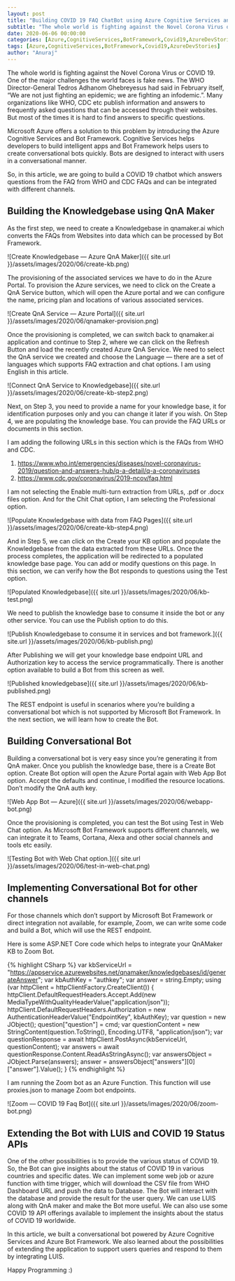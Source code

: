```yaml
---
layout: post
title: "Building COVID 19 FAQ ChatBot using Azure Cognitive Services and Azure Bot Framework"
subtitle: "The whole world is fighting against the Novel Corona Virus or COVID 19. One of the major challenges the world faces is fake news. This post is about building chatbot using Azure Cognitive Services and Azure Bot Framework"
date: 2020-06-06 00:00:00
categories: [Azure,CognitiveServices,BotFramework,Covid19,AzureDevStories]
tags: [Azure,CognitiveServices,BotFramework,Covid19,AzureDevStories]
author: "Anuraj"
---
```

The whole world is fighting against the Novel Corona Virus or COVID 19. One of the major challenges the world faces is fake news. The WHO Director-General Tedros Adhanom Ghebreyesus had said in February itself, “We are not just fighting an epidemic; we are fighting an infodemic.”. Many organizations like WHO, CDC etc publish information and answers to frequently asked questions that can be accessed through their websites. But most of the times it is hard to find answers to specific questions.

Microsoft Azure offers a solution to this problem by introducing the Azure Cognitive Services and Bot Framework. Cognitive Services helps developers to build intelligent apps and Bot Framework helps users to create conversational bots quickly. Bots are designed to interact with users in a conversational manner.

So, in this article, we are going to build a COVID 19 chatbot which answers questions from the FAQ from WHO and CDC FAQs and can be integrated with different channels.

## Building the Knowledgebase using QnA Maker

As the first step, we need to create a Knowledgebase in qnamaker.ai which converts the FAQs from Websites into data which can be processed by Bot Framework.

![Create Knowledgebase — Azure QnA Maker]({{ site.url }}/assets/images/2020/06/create-kb.png)

The provisioning of the associated services we have to do in the Azure Portal. To provision the Azure services, we need to click on the Create a QnA Service button, which will open the Azure portal and we can configure the name, pricing plan and locations of various associated services.

![Create QnA Service — Azure Portal]({{ site.url }}/assets/images/2020/06/qnamaker-provision.png)

Once the provisioning is completed, we can switch back to qnamaker.ai application and continue to Step 2, where we can click on the Refresh Button and load the recently created Azure QnA Service. We need to select the QnA service we created and choose the Language — there are a set of languages which supports FAQ extraction and chat options. I am using English in this article.

![Connect QnA Service to Knowledgebase]({{ site.url }}/assets/images/2020/06/create-kb-step2.png)

Next, on Step 3, you need to provide a name for your knowledge base, it for identification purposes only and you can change it later if you wish. On Step 4, we are populating the knowledge base. You can provide the FAQ URLs or documents in this section.

I am adding the following URLs in this section which is the FAQs from WHO and CDC.

1. https://www.who.int/emergencies/diseases/novel-coronavirus-2019/question-and-answers-hub/q-a-detail/q-a-coronaviruses
2. https://www.cdc.gov/coronavirus/2019-ncov/faq.html

I am not selecting the Enable multi-turn extraction from URLs, .pdf or .docx files option. And for the Chit Chat option, I am selecting the Professional option.

![Populate Knowledgebase with data from FAQ Pages]({{ site.url }}/assets/images/2020/06/create-kb-step4.png)

And in Step 5, we can click on the Create your KB option and populate the Knowledgebase from the data extracted from these URLs. Once the process completes, the application will be redirected to a populated knowledge base page. You can add or modify questions on this page. In this section, we can verify how the Bot responds to questions using the Test option.

![Populated Knowledgebase]({{ site.url }}/assets/images/2020/06/kb-test.png)

We need to publish the knowledge base to consume it inside the bot or any other service. You can use the Publish option to do this.

![Publish Knowledgebase to consume it in services and bot framework.]({{ site.url }}/assets/images/2020/06/kb-publish.png)

After Publishing we will get your knowledge base endpoint URL and Authorization key to access the service programmatically. There is another option available to build a Bot from this screen as well.

![Published knowledgebase]({{ site.url }}/assets/images/2020/06/kb-published.png)

The REST endpoint is useful in scenarios where you’re building a conversational bot which is not supported by Microsoft Bot Framework. In the next section, we will learn how to create the Bot.

## Building Conversational Bot

Building a conversational bot is very easy since you’re generating it from QnA maker. Once you publish the knowledge base, there is a Create Bot option. Create Bot option will open the Azure Portal again with Web App Bot option. Accept the defaults and continue, I modified the resource locations. Don’t modify the QnA auth key.

![Web App Bot — Azure]({{ site.url }}/assets/images/2020/06/webapp-bot.png)

Once the provisioning is completed, you can test the Bot using Test in Web Chat option. As Microsoft Bot Framework supports different channels, we can integrate it to Teams, Cortana, Alexa and other social channels and tools etc easily.

![Testing Bot with Web Chat option.]({{ site.url }}/assets/images/2020/06/test-in-web-chat.png)

## Implementing Conversational Bot for other channels

For those channels which don’t support by Microsoft Bot Framework or direct integration not available, for example, Zoom, we can write some code and build a Bot, which will use the REST endpoint.

Here is some ASP.NET Core code which helps to integrate your QnAMaker KB to Zoom Bot.

{% highlight CSharp %}
var kbServiceUrl = "https://appservice.azurewebsites.net/qnamaker/knowledgebases/id/generateAnswer";
var kbAuthKey = "authkey";
var answer = string.Empty;
using (var httpClient = httpClientFactory.CreateClient())
{
    httpClient.DefaultRequestHeaders.Accept.Add(new MediaTypeWithQualityHeaderValue("application/json"));
    httpClient.DefaultRequestHeaders.Authorization = new AuthenticationHeaderValue("EndpointKey", kbAuthKey);
    var question = new JObject();
    question["question"] = cmd;
    var questionContent = new StringContent(question.ToString(), Encoding.UTF8, "application/json");
    var questionResponse = await httpClient.PostAsync(kbServiceUrl, questionContent);
    var answers = await questionResponse.Content.ReadAsStringAsync();
    var answersObject = JObject.Parse(answers);
    answer = answersObject["answers"][0]["answer"].Value<string>();
}
{% endhighlight %}

I am running the Zoom bot as an Azure Function. This function will use proxies.json to manage Zoom bot endpoints.

![Zoom — COVID 19 Faq Bot]({{ site.url }}/assets/images/2020/06/zoom-bot.png)

## Extending the Bot with LUIS and COVID 19 Status APIs

One of the other possibilities is to provide the various status of COVID 19. So, the Bot can give insights about the status of COVID 19 in various countries and specific dates. We can implement some web job or azure function with time trigger, which will download the CSV file from WHO Dashboard URL and push the data to Database. The Bot will interact with the database and provide the result for the user query. We can use LUIS along with QnA maker and make the Bot more useful. We can also use some COVID 19 API offerings available to implement the insights about the status of COVID 19 worldwide.

In this article, we built a conversational bot powered by Azure Cognitive Services and Azure Bot Framework. We also learned about the possibilities of extending the application to support users queries and respond to them by integrating LUIS.

Happy Programming :)